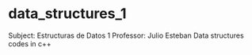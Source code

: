 # data_structures_1
Subject: Estructuras de Datos 1 
Professor: Julio Esteban
Data structures codes in c++

